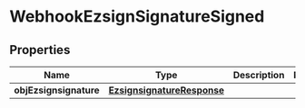 
# WebhookEzsignSignatureSigned

## Properties
| Name | Type | Description | Notes |
| ------------ | ------------- | ------------- | ------------- |
| **objEzsignsignature** | [**EzsignsignatureResponse**](EzsignsignatureResponse.md) |  |  |



